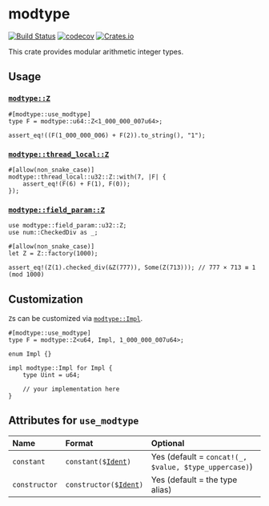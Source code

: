 # modtype

[![Build Status](https://img.shields.io/travis/com/qryxip/modtype/master.svg?label=windows%20%26%20macos%20%26%20linux)](https://travis-ci.com/qryxip/modtype)
[![codecov](https://codecov.io/gh/qryxip/modtype/branch/master/graph/badge.svg)](https://codecov.io/gh/qryxip/modtype)
[![Crates.io](https://img.shields.io/crates/v/modtype.svg)](https://crates.io/crates/modtype)

This crate provides modular arithmetic integer types.

## Usage

### [`modtype::Z`]

```
#[modtype::use_modtype]
type F = modtype::u64::Z<1_000_000_007u64>;

assert_eq!((F(1_000_000_006) + F(2)).to_string(), "1");
```

### [`modtype::thread_local::Z`]

```
#[allow(non_snake_case)]
modtype::thread_local::u32::Z::with(7, |F| {
    assert_eq!(F(6) + F(1), F(0));
});
```

### [`modtype::field_param::Z`]

```
use modtype::field_param::u32::Z;
use num::CheckedDiv as _;

#[allow(non_snake_case)]
let Z = Z::factory(1000);

assert_eq!(Z(1).checked_div(&Z(777)), Some(Z(713))); // 777 × 713 ≡ 1 (mod 1000)
```

## Customization

`Z`s can be customized via [`modtype::Impl`].

```
#[modtype::use_modtype]
type F = modtype::Z<u64, Impl, 1_000_000_007u64>;

enum Impl {}

impl modtype::Impl for Impl {
    type Uint = u64;

    // your implementation here
}
```

## Attributes for `use_modtype`

| Name          | Format                         | Optional                                              |
| :------------ | :----------------------------- | :---------------------------------------------------- |
| `constant`    | `constant($`[`Ident`]`)`       | Yes (default = `concat!(_, $value, $type_uppercase)`) |
| `constructor` | `constructor($`[`Ident`]`)`    | Yes (default = the type alias)                        |

[`Ident`]: https://docs.rs/syn/0.15/syn/struct.Ident.html
[`modtype::Z`]: https://docs.rs/modtype/0.5/modtype/struct.Z.html
[`modtype::thread_local::Z`]: https://docs.rs/modtype/0.5/modtype/thread_local/struct.Z.html
[`modtype::field_param::Z`]: https://docs.rs/modtype/0.5/modtype/field_param/struct.Z.html
[`modtype::Impl`]: https://docs.rs/modtype/0.5/modtype/trait.Impl.html
